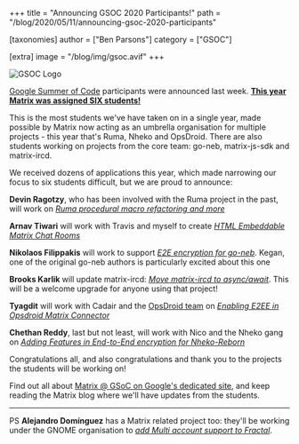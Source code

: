 +++
title = "Announcing GSOC 2020 Participants!"
path = "/blog/2020/05/11/announcing-gsoc-2020-participants"

[taxonomies]
author = ["Ben Parsons"]
category = ["GSOC"]

[extra]
image = "/blog/img/gsoc.avif"
+++

![GSOC Logo](/blog/img/gsoc.avif)

[Google Summer of Code](https://summerofcode.withgoogle.com/) participants were announced last week. **[This year Matrix was assigned SIX students!](https://summerofcode.withgoogle.com/organizations/6060943798173696/)**

This is the most students we've have taken on in a single year, made possible by Matrix now acting as an umbrella organisation for multiple projects - this year that's Ruma, Nheko and OpsDroid. There are also students working on projects from the core team: go-neb, matrix-js-sdk and matrix-ircd.

We received dozens of applications this year, which made narrowing our focus to six students difficult, but we are proud to announce:

**Devin Ragotzy**, who has been involved with the Ruma project in the past, will work on *[Ruma procedural macro refactoring and more](https://summerofcode.withgoogle.com/projects/#4756651216732160)*

**Arnav Tiwari** will work with Travis and myself to create *[HTML Embeddable Matrix Chat Rooms](https://summerofcode.withgoogle.com/projects/#5751467312414720)*

**Nikolaos Filippakis** will work to support *[E2E encryption for go-neb](https://summerofcode.withgoogle.com/projects/#5910277670830080)*. Kegan, one of the original go-neb authors is particularly excited about this one

**Brooks Karlik** will update matrix-ircd: *[Move matrix-ircd to async/await](https://summerofcode.withgoogle.com/projects/#5911643604647936)*. This will be a welcome upgrade for anyone using that project!

**Tyagdit** will work with Cadair and the [OpsDroid team](/blog/2020/05/01/this-week-in-matrix-2020-05-01) on *[Enabling E2EE in Opsdroid Matrix Connector](https://summerofcode.withgoogle.com/projects/#6107552447725568)*

**Chethan Reddy**, last but not least, will work with Nico and the Nheko gang on *[Adding Features in End-to-End encryption for Nheko-Reborn](https://summerofcode.withgoogle.com/projects/#6274781747347456)*

Congratulations all, and also congratulations and thank you to the projects the students will be working on!

Find out all about [Matrix @ GSoC on Google's dedicated site](https://summerofcode.withgoogle.com/organizations/6060943798173696/), and keep reading the Matrix blog where we'll have updates from the students.

---

PS **Alejandro Domínguez** has a Matrix related project too: they'll be working under the GNOME organisation to *[add Multi account support to Fractal](https://summerofcode.withgoogle.com/projects/#6726209787920384)*.
